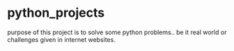 # python_projects
purpose of this project is to solve some python problems.. be it real world  or challenges given in internet websites.
